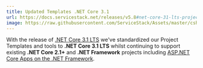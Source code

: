 ```yaml
---
title: Updated Templates .NET Core 3.1
url: https://docs.servicestack.net/releases/v5.8#net-core-31-lts-project-templates
image: https://raw.githubusercontent.com/ServiceStack/Assets/master/csharp-templates/vue-nuxt.png
---
```


With the release of [.NET Core 3.1 LTS](https://devblogs.microsoft.com/dotnet/announcing-net-core-3-1/) we've standardized our Project Templates
and tools to **.NET Core 3.1 LTS** whilst continuing to support existing **.NET Core 2.1+** and **.NET Framework** projects including
[ASP.NET Core Apps on the .NET Framework](https://docs.servicestack.net/templates-corefx).
